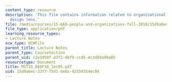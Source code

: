 ```yaml
---
content_type: resource
description: 'This file contains information related to organizational analysis: Strategic
  design lens.'
file: /media/courses/15-668-people-and-organizations-fall-2010/15d9a6ec33f775d1de0a42559354ec04_MIT15_668F10_lec05.pdf
file_type: application/pdf
learning_resource_types:
- Lecture Notes
ocw_type: OCWFile
parent_title: Lecture Notes
parent_type: CourseSection
parent_uid: c2e1958f-d3f2-dbf9-ccd5-4c3d89a90a85
resourcetype: Document
title: MIT15_668F10_lec05.pdf
uid: 15d9a6ec-33f7-75d1-de0a-42559354ec04
---
```

